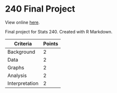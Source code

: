 # 240 Final Project

View online [here](https://avery2.github.io/240_FinalProject/).

Final project for Stats 240. Created with R Markdown.

| Criteria       | Points |
|----------------|--------|
| Background     | 2      |
| Data           | 2      |
| Graphs         | 2      |
| Analysis       | 2      |
| Interpretation | 2      |
